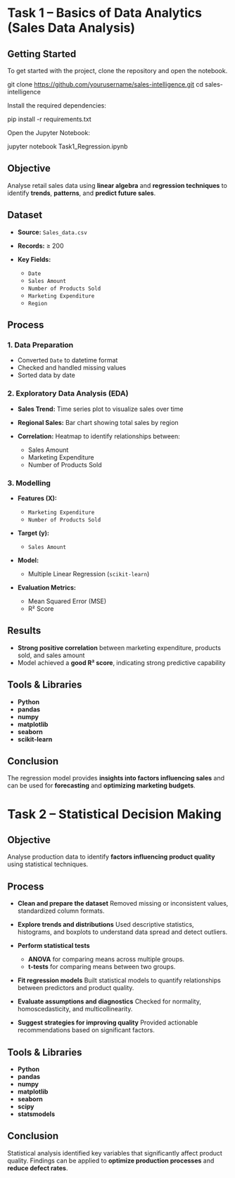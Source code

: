 

# Task 1 – Basics of Data Analytics (Sales Data Analysis)

## Getting Started
To get started with the project, clone the repository and open the notebook.


git clone https://github.com/yourusername/sales-intelligence.git
cd sales-intelligence


Install the required dependencies:


pip install -r requirements.txt


Open the Jupyter Notebook:


jupyter notebook Task1_Regression.ipynb



##  Objective

Analyse retail sales data using **linear algebra** and **regression techniques** to identify **trends**, **patterns**, and **predict future sales**.



##  Dataset

* **Source:** `Sales_data.csv`
* **Records:** ≥ 200
* **Key Fields:**

  * `Date`
  * `Sales Amount`
  * `Number of Products Sold`
  * `Marketing Expenditure`
  * `Region`



##  Process

### **1. Data Preparation**

* Converted `Date` to datetime format
* Checked and handled missing values
* Sorted data by date

### **2. Exploratory Data Analysis (EDA)**

* **Sales Trend:** Time series plot to visualize sales over time
* **Regional Sales:** Bar chart showing total sales by region
* **Correlation:** Heatmap to identify relationships between:

  * Sales Amount
  * Marketing Expenditure
  * Number of Products Sold

### **3. Modelling**

* **Features (X):**

  * `Marketing Expenditure`
  * `Number of Products Sold`
* **Target (y):**

  * `Sales Amount`
* **Model:**

  * Multiple Linear Regression (`scikit-learn`)
* **Evaluation Metrics:**

  * Mean Squared Error (MSE)
  * R² Score



##  Results

* **Strong positive correlation** between marketing expenditure, products sold, and sales amount
* Model achieved a **good R² score**, indicating strong predictive capability



##  Tools & Libraries

* **Python**
* **pandas**
* **numpy**
* **matplotlib**
* **seaborn**
* **scikit-learn**



##  Conclusion

The regression model provides **insights into factors influencing sales** and can be used for **forecasting** and **optimizing marketing budgets**.



# Task 2 – Statistical Decision Making

##  Objective

Analyse production data to identify **factors influencing product quality** using statistical techniques.



##  Process

* **Clean and prepare the dataset**
  Removed missing or inconsistent values, standardized column formats.
* **Explore trends and distributions**
  Used descriptive statistics, histograms, and boxplots to understand data spread and detect outliers.
* **Perform statistical tests**

  * **ANOVA** for comparing means across multiple groups.
  * **t-tests** for comparing means between two groups.
* **Fit regression models**
  Built statistical models to quantify relationships between predictors and product quality.
* **Evaluate assumptions and diagnostics**
  Checked for normality, homoscedasticity, and multicollinearity.
* **Suggest strategies for improving quality**
  Provided actionable recommendations based on significant factors.



##  Tools & Libraries

* **Python**
* **pandas**
* **numpy**
* **matplotlib**
* **seaborn**
* **scipy**
* **statsmodels**



##  Conclusion

Statistical analysis identified key variables that significantly affect product quality.
Findings can be applied to **optimize production processes** and **reduce defect rates**.




